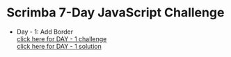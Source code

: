 # Scrimba 7-Day JavaScript Challenge

- Day - 1: Add Border  
  [click here for DAY - 1 challenge](https://scrimba.com/c/cPkE44uE?utm_source=newsletter&utm_medium=email&utm_campaign=jschallenge_email)  
  [click here for DAY - 1 solution](https://scrimba.com/c/ce9rz3TB?utm_source=newsletter&utm_medium=email&utm_campaign=jschallenge_email)
